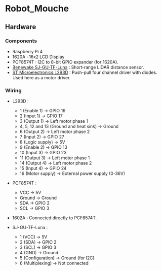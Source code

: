 # Robot_Mouche

## Hardware

### Components

- Raspberry Pi 4
- 1620A : 16x2 LCD Display
- PCF8574T : I2C to 8-bit GPIO expander (for 1620A).
- [Benewake SJ-GU-TF-Luna](https://www.gotronic.fr/pj2-sj-pm-tf-luna-a03-product-manual-2195.pdf) : Short-range LiDAR distance sensor.
- [ST Microelectronics L293D](file:///home/alix_anneraud/T%C3%A9l%C3%A9chargements/l293d-1.pdf) : Push-pull four channel driver with diodes. Used here as a motor driver.

### Wiring

- L293D :
    - 1 (Enable 1) -> GPIO 19
    - 2 (Input 1) -> GPIO 17
    - 3 (Output 1) -> Left motor phase 1
    - 4, 5, 12 and 13 (Ground and heat sink) -> Ground
    - 6 (Output 2) -> Left motor phase 2
    - 7 (Input 2) -> GPIO 27
    - 8 (Logic supply) -> 5V
    - 9 (Enable 2) -> GPIO 13
    - 10 (Input 3) -> GPIO 23
    - 11 (Output 3) -> Left motor phase 1
    - 14 (Output 4) -> Left motor phase 2
    - 15 (Input 4) -> GPIO 24
    - 16 (Motor supply) -> External power supply (0-36V)

- PCF8574T : 
    - VCC -> 5V
    - Ground -> Ground
    - SDA -> GPIO 2
    - SCL -> GPIO 3

- 1602A : Connected directly to PCF8574T.

- SJ-GU-TF-Luna :
    - 1 (VCC) -> 5V
    - 2 (SDA) -> GPIO 2
    - 3 (SCL) -> GPIO 3 
    - 4 (GND) -> Ground
    - 5 (Configuration) -> Ground (for I2C)
    - 6 (Multiplexing) -> Not connected

